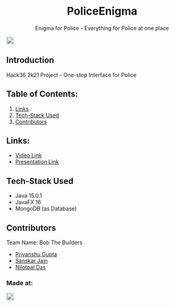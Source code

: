 <h1 align="center">PoliceEnigma</h1>
<p align="center">
</p>

<p align="center">
Enigma for Police - Everything for Police at one place
</p>

<a href="https://hack36.com"> <img src="http://bit.ly/BuiltAtHack36" height=20px> </a>

## Introduction
  Hack36 2k21 Project - One-stop Interface for Police

## Table of Contents:

1) [Links](#links)
2) [Tech-Stack Used](#depend)
3) [Contributors](#contri)

<a name="links"></a>
## Links:

* [Video Link](https://drive.google.com/file/d/1AaKS0ErPDachje_QmIcVJQNKnL6jeV_K/view?usp=sharing)
* [Presentation Link](https://drive.google.com/file/d/1npKkY68hb2QYSr1EnlP2uK3SpaBWzICo/view?usp=sharing)

<a name="depend"></a>
## Tech-Stack Used

* Java 15.0.1
* JavaFX 16
* MongoDB (as Database)

<a name="contri"></a>
## Contributors

Team Name: Bob The Builders

* [Priyanshu Gupta](https://github.com/wsLord)
* [Sanskar Jain](https://github.com/skj-7)
* [Nilotpal Das](https://github.com/god-ctrl)

### Made at:
<a href="https://hack36.com"> <img src="http://bit.ly/BuiltAtHack36" height=20px> </a>
